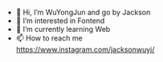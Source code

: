 - 👋 Hi, I’m WuYongJun and go by Jackson
- 👀 I’m interested in Fontend
- 🌱 I’m currently learning Web
- 📫 How to reach me   
https://www.instagram.com/jacksonwuyj/

<!---
wuyongjun0811/wuyongjun0811 is a ✨ special ✨ repository because its `README.md` (this file) appears on your GitHub profile.
You can click the Preview link to take a look at your changes.
--->
